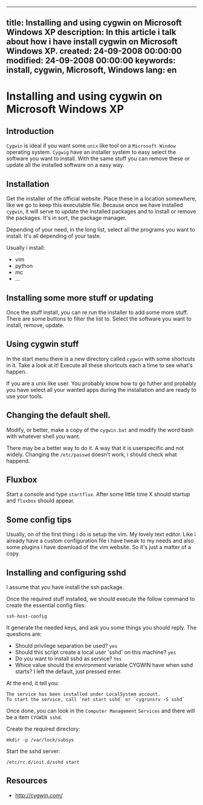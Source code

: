 -----
title: Installing and using cygwin on Microsoft Windows XP
description: In this article i talk about how i have install cygwin on Microsoft Windows XP.
created: 24-09-2008 00:00:00
modified: 24-09-2008 00:00:00
keywords: install, cygwin, Microsoft, Windows
lang: en
-----

# Installing and using cygwin on Microsoft Windows XP

## Introduction

`Cygwin` is ideal if you want some `unix` like tool on a
`Microsoft Window` operating system. `Cygwig` have an installer system
to easy select the software you want to install. With the same stuff you
can remove these or update all the installed software on a easy way.

## Installation

Get the installer of the official website. Place these in a location
somewhere, like we go to keep this executable file. Because once we have
installed `cygwin`, it will serve to update the installed packages and
to install or remove the packages. It\'s in sort, the package manager.

Depending of your need, in the long list, select all the programs you
want to install. It\'s all depending of your taste.

Usually i install:

- vim
- python
- mc
- ...

## Installing some more stuff or updating

Once the stuff install, you can re run the installer to add some more
stuff. There are some buttons to filter the list to. Select the software
you want to install, remove, update.

## Using cygwin stuff

In the start menu there is a new directory called `cygwin` with some
shortcuts in it. Take a look at it! Execute all these shortcuts each a
time to see what\'s happen.

If you are a unix like user. You probably know how to go futher and
probably you have select all your wanted apps during the installation
and are ready to use your tools.

## Changing the default shell.

Modify, or better, make a copy of the `cygwin.bat` and modify the word
bash with whatever shell you want.

There may be a better way to do it. A way that it is userspecific and
not widely. Changing the `/etc/passwd` doesn\'t work, i should check
what happend.

## Fluxbox

Start a console and type `startflux`. After some little time X should
startup and `fluxbox` should appear.

## Some config tips

Usually, on of the first thing i do is setup the vim. My lovely text
editor. Like i already have a custom configuration file i have tweak to
my needs and also some plugins i have download of the vim website. So
it\'s just a matter of a copy.

## Installing and configuring sshd

I assume that you have install the ssh package.

Once the required stuff installed, we should execute the follow command
to create the essential config files:

    ssh-host-config

It generate the needed keys, and ask you some things you should reply.
The questions are:

-   Should privilege separation be used? `yes`
-   Should this script create a local user \'sshd\' on this machine?
    `yes`
-   Do you want to install sshd as service? `Yes`
-   Whice value should the environment variable CYGWIN have when sshd
    starts? I left the default, just pressed enter.

At the end, it tell you:

    The service has been installed under LocalSystem account.
    To start the service, call `net start sshd` or `cygrunsrv -S sshd`

Once done, you can look in the `Computer Management` `Services` and
there will be a item `CYGWIN sshd`.

Create the required directory:

    mkdir -p /var/lock/subsys

Start the sshd server:

    /etc/rc.d/init.d/sshd start

## Resources

-   <http://cygwin.com/>
